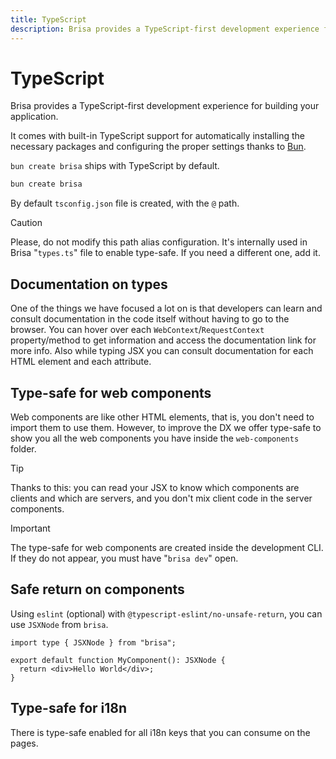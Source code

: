 ```yaml
---
title: TypeScript
description: Brisa provides a TypeScript-first development experience for building your application.
---
```


# TypeScript

Brisa provides a TypeScript-first development experience for building your application.

It comes with built-in TypeScript support for automatically installing the necessary packages and configuring the proper settings thanks to [Bun](https://bun.sh/docs/runtime/typescript).

`bun create brisa` ships with TypeScript by default.

```bash filename="Terminal"
bun create brisa
```

By default `tsconfig.json` file is created, with the `@` path.

> [!CAUTION]
>
> Please, do not modify this path alias configuration. It's internally used in Brisa "`types.ts`" file to enable type-safe. If you need a different one, add it.

## Documentation on types

One of the things we have focused a lot on is that developers can learn and consult documentation in the code itself without having to go to the browser. You can hover over each `WebContext`/`RequestContext` property/method to get information and access the documentation link for more info. Also while typing JSX you can consult documentation for each HTML element and each attribute.

## Type-safe for web components

Web components are like other HTML elements, that is, you don't need to import them to use them. However, to improve the DX we offer type-safe to show you all the web components you have inside the `web-components` folder.

> [!TIP]
>
> Thanks to this: you can read your JSX to know which components are clients and which are servers, and you don't mix client code in the server components.

> [!IMPORTANT]
>
> The type-safe for web components are created inside the development CLI. If they do not appear, you must have "`brisa dev`" open.

## Safe return on components

Using `eslint` (optional) with `@typescript-eslint/no-unsafe-return`, you can use `JSXNode` from `brisa`.

```tsx
import type { JSXNode } from "brisa";

export default function MyComponent(): JSXNode {
  return <div>Hello World</div>;
}
```

## Type-safe for i18n

There is type-safe enabled for all i18n keys that you can consume on the pages.
